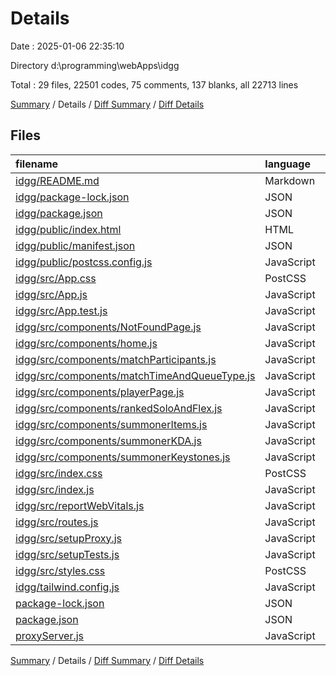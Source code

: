 # Details

Date : 2025-01-06 22:35:10

Directory d:\\programming\\webApps\\idgg

Total : 29 files,  22501 codes, 75 comments, 137 blanks, all 22713 lines

[Summary](results.md) / Details / [Diff Summary](diff.md) / [Diff Details](diff-details.md)

## Files
| filename | language | code | comment | blank | total |
| :--- | :--- | ---: | ---: | ---: | ---: |
| [idgg/README.md](/idgg/README.md) | Markdown | 1 | 0 | 1 | 2 |
| [idgg/package-lock.json](/idgg/package-lock.json) | JSON | 20,135 | 0 | 1 | 20,136 |
| [idgg/package.json](/idgg/package.json) | JSON | 46 | 0 | 1 | 47 |
| [idgg/public/index.html](/idgg/public/index.html) | HTML | 23 | 23 | 2 | 48 |
| [idgg/public/manifest.json](/idgg/public/manifest.json) | JSON | 25 | 0 | 1 | 26 |
| [idgg/public/postcss.config.js](/idgg/public/postcss.config.js) | JavaScript | 6 | 0 | 0 | 6 |
| [idgg/src/App.css](/idgg/src/App.css) | PostCSS | 3 | 0 | 0 | 3 |
| [idgg/src/App.js](/idgg/src/App.js) | JavaScript | 12 | 0 | 3 | 15 |
| [idgg/src/App.test.js](/idgg/src/App.test.js) | JavaScript | 7 | 0 | 2 | 9 |
| [idgg/src/components/NotFoundPage.js](/idgg/src/components/NotFoundPage.js) | JavaScript | 6 | 0 | 1 | 7 |
| [idgg/src/components/home.js](/idgg/src/components/home.js) | JavaScript | 28 | 0 | 5 | 33 |
| [idgg/src/components/matchParticipants.js](/idgg/src/components/matchParticipants.js) | JavaScript | 30 | 1 | 4 | 35 |
| [idgg/src/components/matchTimeAndQueueType.js](/idgg/src/components/matchTimeAndQueueType.js) | JavaScript | 16 | 0 | 3 | 19 |
| [idgg/src/components/playerPage.js](/idgg/src/components/playerPage.js) | JavaScript | 130 | 17 | 20 | 167 |
| [idgg/src/components/rankedSoloAndFlex.js](/idgg/src/components/rankedSoloAndFlex.js) | JavaScript | 223 | 4 | 23 | 250 |
| [idgg/src/components/summonerItems.js](/idgg/src/components/summonerItems.js) | JavaScript | 89 | 0 | 3 | 92 |
| [idgg/src/components/summonerKDA.js](/idgg/src/components/summonerKDA.js) | JavaScript | 21 | 0 | 2 | 23 |
| [idgg/src/components/summonerKeystones.js](/idgg/src/components/summonerKeystones.js) | JavaScript | 206 | 0 | 15 | 221 |
| [idgg/src/index.css](/idgg/src/index.css) | PostCSS | 15 | 0 | 3 | 18 |
| [idgg/src/index.js](/idgg/src/index.js) | JavaScript | 10 | 3 | 3 | 16 |
| [idgg/src/reportWebVitals.js](/idgg/src/reportWebVitals.js) | JavaScript | 12 | 0 | 2 | 14 |
| [idgg/src/routes.js](/idgg/src/routes.js) | JavaScript | 16 | 0 | 2 | 18 |
| [idgg/src/setupProxy.js](/idgg/src/setupProxy.js) | JavaScript | 10 | 0 | 1 | 11 |
| [idgg/src/setupTests.js](/idgg/src/setupTests.js) | JavaScript | 1 | 4 | 1 | 6 |
| [idgg/src/styles.css](/idgg/src/styles.css) | PostCSS | 8 | 1 | 1 | 10 |
| [idgg/tailwind.config.js](/idgg/tailwind.config.js) | JavaScript | 36 | 1 | 2 | 39 |
| [package-lock.json](/package-lock.json) | JSON | 1,222 | 0 | 1 | 1,223 |
| [package.json](/package.json) | JSON | 12 | 0 | 1 | 13 |
| [proxyServer.js](/proxyServer.js) | JavaScript | 152 | 21 | 33 | 206 |

[Summary](results.md) / Details / [Diff Summary](diff.md) / [Diff Details](diff-details.md)